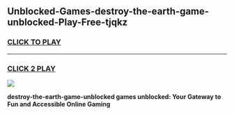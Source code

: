 
## Unblocked-Games-destroy-the-earth-game-unblocked-Play-Free-tjqkz
<h3>
<a href="https://premium76.site?title=destroy-the-earth-game-unblocked&ref=09A">CLICK TO PLAY</a></h3>
<hr>

<h3>
<a href="https://premium76.site?title=destroy-the-earth-game-unblocked&ref=09A">CLICK 2 PLAY</a>
  
</h3>

<a href="https://premium76.site?title=destroy-the-earth-game-unblocked&ref=09A"><img src="https://clearcache.store/games.png"></a>


**destroy-the-earth-game-unblocked games unblocked: Your Gateway to Fun and Accessible Online Gaming**
